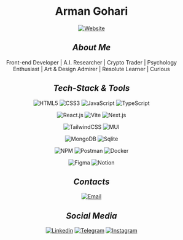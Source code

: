 <div align="center">
  <h1>Arman Gohari</h1>
  
  [![Website](https://img.shields.io/badge/armangohari.com-white)](https://armangohari.com)

  ## _About Me_
  
  Front-end Developer |  A.I. Researcher | Crypto Trader | Psychology Enthusiast | Art & Design Admirer | Resolute Learner | Curious

  ## _Tech-Stack & Tools_
  
  ![HTML5](https://img.shields.io/badge/html5-%23E34F26.svg?style=for-the-badge&logo=html5&logoColor=white)
  ![CSS3](https://img.shields.io/badge/css3-%231572B6.svg?style=for-the-badge&logo=css3&logoColor=white)
  ![JavaScript](https://img.shields.io/badge/javascript-444?style=for-the-badge&logo=javascript&logoColor=%23F7DF1E)
  ![TypeScript](https://img.shields.io/badge/typescript-%23007ACC.svg?style=for-the-badge&logo=typescript&logoColor=white)
  
  ![React.js](https://img.shields.io/badge/react-%2320232a.svg?style=for-the-badge&logo=react&logoColor=%2361DAFB)
  ![Vite](https://img.shields.io/badge/vite-646CFF?style=for-the-badge&logo=vite&logoColor=FFD62E)
  ![Next.js](https://img.shields.io/badge/Next.js-222?style=for-the-badge&logo=next.js&logoColor=#00DC82)
  
  ![TailwindCSS](https://img.shields.io/badge/tailwindcss-38BDF8?style=for-the-badge&logo=tailwind-css&logoColor=white)
  ![MUI](https://img.shields.io/badge/MUI-%230081CB.svg?style=for-the-badge&logo=mui&logoColor=white)
  
  ![MongoDB](https://img.shields.io/badge/MongoDB-white?style=for-the-badge&logo=mongodb&logoColor=00F566)
  ![Sqlite](https://img.shields.io/badge/SQLite-65B4E3?style=for-the-badge&logo=sqlite&logoColor=003957)
  
  ![NPM](https://img.shields.io/badge/NPM-%23CB3837.svg?style=for-the-badge&logo=npm&logoColor=white)
  ![Postman](https://img.shields.io/badge/Postman-FF6C37?style=for-the-badge&logo=postman&logoColor=white)
  ![Docker](https://img.shields.io/badge/docker-%230db7ed.svg?style=for-the-badge&logo=docker&logoColor=white)
  
  ![Figma](https://img.shields.io/badge/figma-E52965?style=for-the-badge&logo=figma&logoColor=white)
  ![Notion](https://img.shields.io/badge/notion-111?style=for-the-badge&logo=notion&logoColor=white)

  ## _Contacts_
  [![Email](https://img.shields.io/badge/hello@armangohari.com-222)](mailto:hello@armangohari.com)

  ## _Social Media_
  [![Linkedin](https://img.shields.io/badge/Linkedin-111?style=for-the-badge&logo=linkedin&logoColor=white)](https://linkedin.com/in/ArmanGohari)
  [![Telegram](https://img.shields.io/badge/Telegram-111?style=for-the-badge&logo=telegram&logoColor=white)](https://telegram.me/ArmanGohari)
  [![Instagram](https://img.shields.io/badge/Instagram-111?style=for-the-badge&logo=instagram&logoColor=white)](https://instagram.com/ArmaniGohari)
</div>
